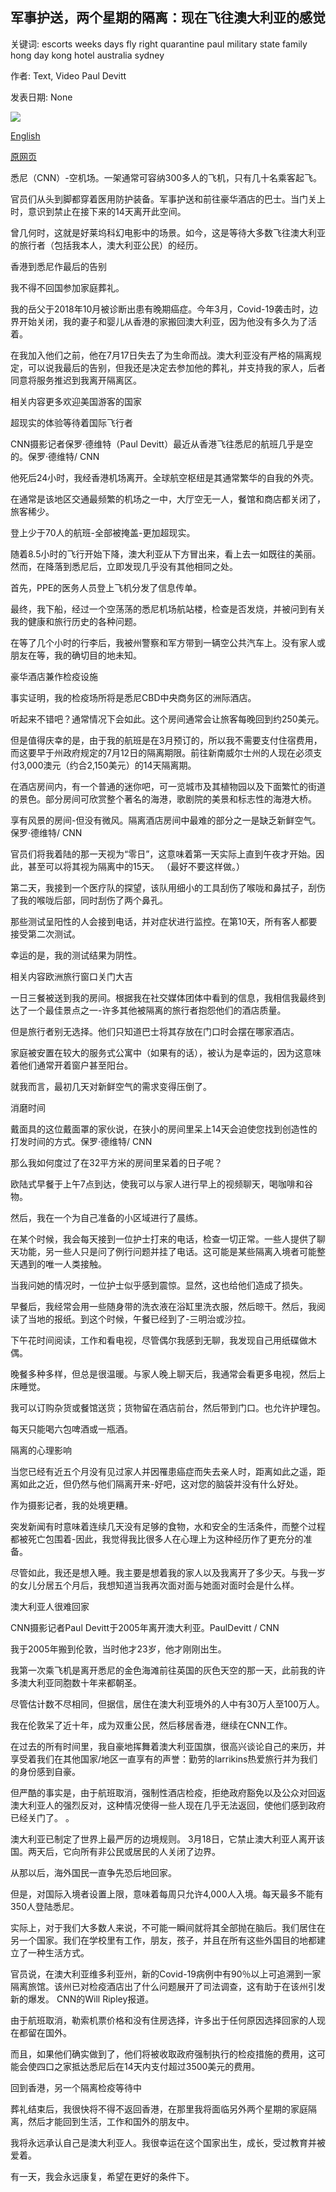 ## 军事护送，两个星期的隔离：现在飞往澳大利亚的感觉

关键词: escorts weeks days fly right quarantine paul military state family hong day kong hotel australia sydney

作者: Text, Video Paul Devitt

发表日期: None

![](https://cdn.cnn.com/cnnnext/dam/assets/200825173456-australia-flight-sydney-super-tease.jpg)

[English](Military%20escorts%2C%20two%20weeks%20of%20quarantine%3A%20What%20it%27s%20like%20to%20fly%20into%20Australia%20right%20now.md)

[原网页](https://edition.cnn.com/travel/article/australia-quarantine-travel-ban/index.html)

悉尼（CNN）-空机场。一架通常可容纳300多人的飞机，只有几十名乘客起飞。

官员们从头到脚都穿着医用防护装备。军事护送和前往豪华酒店的巴士。当门关上时，意识到禁止在接下来的14天离开此空间。

曾几何时，这就是好莱坞科幻电影中的场景。如今，这是等待大多数飞往澳大利亚的旅行者（包括我本人，澳大利亚公民）的经历。

香港到悉尼作最后的告别

我不得不回国参加家庭葬礼。

我的岳父于2018年10月被诊断出患有晚期癌症。今年3月，Covid-19袭击时，边界开始关闭，我的妻子和婴儿从香港的家搬回澳大利亚，因为他没有多久为了活着。

在我加入他们之前，他在7月17日失去了为生命而战。澳大利亚没有严格的隔离规定，可以说我最后的告别，但我还是决定去参加他的葬礼，并支持我的家人，后者同意将服务推迟到我离开隔离区。

相关内容更多欢迎美国游客的国家

超现实的体验等待着国际飞行者

CNN摄影记者保罗·德维特（Paul Devitt）最近从香港飞往悉尼的航班几乎是空的。保罗·德维特/ CNN

他死后24小时，我经香港机场离开。全球航空枢纽是其通常繁华的自我的外壳。

在通常是该地区交通最频繁的机场之一中，大厅空无一人，餐馆和商店都关闭了，旅客稀少。

登上少于70人的航班-全部被掩盖-更加超现实。

随着8.5小时的飞行开始下降，澳大利亚从下方冒出来，看上去一如既往的美丽。然而，在降落到悉尼后，立即发现几乎没有其他相同之处。

首先，PPE的医务人员登上飞机分发了信息传单。

最终，我下船，经过一个空荡荡的悉尼机场航站楼，检查是否发烧，并被问到有关我的健康和旅行历史的各种问题。

在等了几个小时的行李后，我被州警察和军方带到一辆空公共汽车上。没有家人或朋友在等，我的确切目的地未知。

豪华酒店兼作检疫设施

事实证明，我的检疫场所将是悉尼CBD中央商务区的洲际酒店。

听起来不错吧？通常情况下会如此。这个房间通常会让旅客每晚回到约250美元。

但是值得庆幸的是，由于我的航班是在3月预订的，所以我不需要支付住宿费用，而这要早于州政府规定的7月12日的隔离期限。前往新南威尔士州的人现在必须支付3,000澳元（约合2,150美元）的14天隔离期。

在酒店房间内，有一个普通的迷你吧，可一览城市及其植物园以及下面繁忙的街道的景色。部分房间可欣赏整个著名的海港，歌剧院的美景和标志性的海港大桥。

享有风景的房间-但没有微风。隔离酒店房间中最难的部分之一是缺乏新鲜空气。保罗·德维特/ CNN

官员们将我着陆​​的那一天视为“零日”，这意味着第一天实际上直到午夜才开始。因此，甚至可以将其视为隔离中的15天。 （最好不要这样做。）

第二天，我接到一个医疗队的探望，该队用细小的工具刮伤了喉咙和鼻拭子，刮伤了我的喉咙后部，同时刮伤了两个鼻孔。

那些测试呈阳性的人会接到电话，并对症状进行监控。在第10天，所有客人都要接受第二次测试。

幸运的是，我的测试结果为阴性。

相关内容欧洲旅行窗口关门大吉

一日三餐被送到我的房间。根据我在社交媒体团体中看到的信息，我相信我最终到达了一个最佳景点之一-许多其他被隔离的旅行者抱怨他们的酒店质量。

但是旅行者别无选择。他们只知道巴士将其存放在门口时会摆在哪家酒店。

家庭被安置在较大的服务式公寓中（如果有的话），被认为是幸运的，因为这意味着他们通常开着窗户甚至阳台。

就我而言，最初几天对新鲜空气的需求变得压倒了。

消磨时间

戴面具的这位戴面罩的家伙说，在狭小的房间里呆上14天会迫使您找到创造性的打发时间的方式。保罗·德维特/ CNN

那么我如何度过了在32平方米的房间里呆着的日子呢？

欧陆式早餐于上午7点到达，使我可以与家人进行早上的视频聊天，喝咖啡和谷物。

然后，我在一个为自己准备的小区域进行了晨练。

在某个时候，我会每天接到一位护士打来的电话，检查一切正常。一些人提供了聊天功能，另一些人只是问了例行问题并挂了电话。这可能是某些隔离入境者可能整天遇到的唯一人类接触。

当我问她的情况时，一位护士似乎感到震惊。显然，这也给他们造成了损失。

早餐后，我经常会用一些随身带的洗衣液在浴缸里洗衣服，然后晾干。然后，我阅读了当地的报纸。到这个时候，午餐已经到了-三明治或沙拉。

下午花时间阅读，工作和看电视，尽管偶尔我感到无聊，我发现自己用纸碟做木偶。

晚餐多种多样，但总是很温暖。与家人晚上聊天后，我通常会看更多电视，然后上床睡觉。

我可以订购杂货或餐馆送货；货物留在酒店前台，然后带到门口。也允许护理包。

每天只能喝六包啤酒或一瓶酒。

隔离的心理影响

当您已经有近五个月没有见过家人​​并因罹患癌症而失去亲人时，距离如此之遥，距离如此之近，但仍然与他们隔离开来-好吧，这对您的脑袋并没有什么好处。

作为摄影记者，我的处境更糟。

突发新闻有时意味着连续几天没有足够的食物，水和安全的生活条件，而整个过程都被死亡包围着-因此，我觉得我比很多人在心理上为这种经历作了更充分的准备。

尽管如此，我还是想入睡。我主要是想着我的家人以及我离开了多少天。与我一岁的女儿分居五个月后，我想知道当我再次面对面与她面对面时会是什么样。

澳大利亚人很难回家

CNN摄影记者Paul Devitt于2005年离开澳大利亚。PaulDevitt / CNN

我于2005年搬到伦敦，当时他才23岁，他才刚刚出生。

我第一次乘飞机是离开悉尼的金色海滩前往英国的灰色天空的那一天，此前我的许多澳大利亚同胞数十年来都朝圣。

尽管估计数不尽相同，但据信，居住在澳大利亚境外的人中有30万人至100万人。

我在伦敦呆了近十年，成为双重公民，然后移居香港，继续在CNN工作。

在过去的所有时间里，我自豪地挥舞着澳大利亚国旗，很高兴谈论自己的来历，并享受着我们在其他国家/地区一直享有的声誉：勤劳的larrikins热爱旅行并为我们的身份感到自豪。

但严酷的事实是，由于航班取消，强制性酒店检疫，拒绝政府豁免以及公众对回返澳大利亚人的强烈反对，这种情况使得一些人现在几乎无法返回，使他们感到政府已经关门了。 。

澳大利亚已制定了世界上最严厉的边境规则。 3月18日，它禁止澳大利亚人离开该国。两天后，它向所有非公民或居民的人关闭了边界。

从那以后，海外国民一直争先恐后地回家。

但是，对国际入境者设置上限，意味着每周只允许4,000人入境。每天最多不能有350人登陆悉尼。

实际上，对于我们大多数人来说，不可能一瞬间就将其全部抛在脑后。我们居住在另一个国家。我们在学校里有工作，朋友，孩子，并且在所有这些外国目的地都建立了一种生活方式。

官员说，在澳大利亚维多利亚州，新的Covid-19病例中有90％以上可追溯到一家隔离旅馆。该州已对检疫酒店出了什么问题展开了司法调查，这有助于在该州引发新的爆发。 CNN的Will Ripley报道。

由于航班取消，勒索机票价格和没有住房选择，许多出于任何原因选择回家的人现在都留在国外。

而且，如果他们确实做到了，他们将被收取政府强制执行的检疫措施的费用，这可能会使四口之家抵达悉尼后在14天内支付超过3500美元的费用。

回到香港，另一个隔离检疫等待中

葬礼结束后，我很快将不得不返回香港，在那里我将面临另外两个星期的家庭隔离，然后才能回到生活，工作和国外的朋友中。

我将永远承认自己是澳大利亚人。我很幸运在这个国家出生，成长，受过教育并被爱着。

有一天，我会永远康复，希望在更好的条件下。